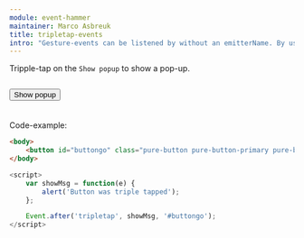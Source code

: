 ```yaml
---
module: event-hammer
maintainer: Marco Asbreuk
title: tripletap-events
intro: "Gesture-events can be listened by without an emitterName. By using the `filter`-argument you specify which node to listen to. Because the filter (selector) is a String, we can pass it as 3rd parameter."
---
```


<style type="text/css">
    #addbtn-container {
        margin: 2em 0;
        min-height: 2em;
    }
</style>

Tripple-tap on the `Show popup` to show a pop-up.

<div id="addbtn-container">
    <button id="buttongo" class="pure-button pure-button-primary pure-button-bordered">Show popup</button>
</div>

Code-example:

```html
<body>
    <button id="buttongo" class="pure-button pure-button-primary pure-button-bordered">Show popup</button>
</body>
```

```js
<script>
    var showMsg = function(e) {
        alert('Button was triple tapped');
    };

    Event.after('tripletap', showMsg, '#buttongo');
</script>
```


<script src="../../assets/core.js"></script>
<script>
    ITSA = require('core');
    ITSA.ready().then(
        function() {
            var showMsg = function(e) {
                alert('Button was triple tapped');
            };

            ITSA.Event.after('tripletap', showMsg, '#buttongo');
        }
    );
</script>
